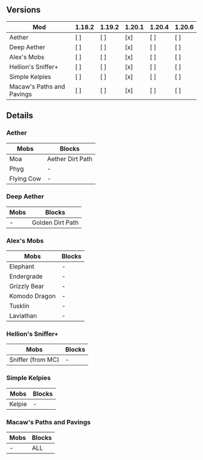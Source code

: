 ## Versions
| Mod                           | 1.18.2 | 1.19.2 | 1.20.1 | 1.20.4 | 1.20.6 |
| ---                           | ---    | ---    | ---    | ---    | ---    |
| Aether                        | [ ]    | [ ]    | [x]    | [ ]    | [ ]    |
| Deep Aether                   | [ ]    | [ ]    | [x]    | [ ]    | [ ]    |
| Alex's Mobs                   | [ ]    | [ ]    | [x]    | [ ]    | [ ]    |
| Hellion's Sniffer+            | [ ]    | [ ]    | [x]    | [ ]    | [ ]    |
| Simple Kelpies                | [ ]    | [ ]    | [x]    | [ ]    | [ ]    |
| Macaw's Paths and Pavings     | [ ]    | [ ]    | [x]    | [ ]    | [ ]    |

## Details

### Aether
| Mobs       | Blocks           |
| ---        | ---              |
| Moa        | Aether Dirt Path |
| Phyg       | -                |
| Flying Cow | -                |

### Deep Aether
| Mobs | Blocks           |
| ---  | ---              |
| -    | Golden Dirt Path |

### Alex's Mobs
| Mobs          | Blocks |
| ---           | ---    |
| Elephant      | -      |
| Endergrade    | -      |
| Grizzly Bear  | -      |
| Komodo Dragon | -      |
| Tusklin       | -      |
| Laviathan     | -      |

### Hellion's Sniffer+
| Mobs              | Blocks |
| ---               | ---    |
| Sniffer (from MC) | -      |

### Simple Kelpies
| Mobs   | Blocks |
| ---    | ---    |
| Kelpie | -      |

### Macaw's Paths and Pavings
| Mobs | Blocks |
| ---  | ---    |
| -    | ALL    |
